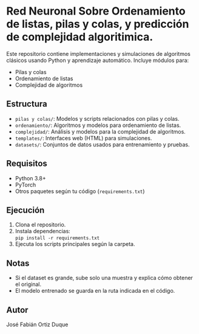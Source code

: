 # Red Neuronal Sobre Ordenamiento de listas, pilas y colas, y predicción de complejidad algoritimica. 

Este repositorio contiene implementaciones y simulaciones de algoritmos clásicos usando Python y aprendizaje automático. Incluye módulos para:

- Pilas y colas
- Ordenamiento de listas
- Complejidad de algoritmos

## Estructura

- `pilas y colas/`: Modelos y scripts relacionados con pilas y colas.
- `ordenamiento/`: Algoritmos y modelos para ordenamiento de listas.
- `complejidad/`: Análisis y modelos para la complejidad de algoritmos.
- `templates/`: Interfaces web (HTML) para simulaciones.
- `datasets/`: Conjuntos de datos usados para entrenamiento y pruebas.

## Requisitos

- Python 3.8+
- PyTorch
- Otros paquetes según tu código (`requirements.txt`)

## Ejecución

1. Clona el repositorio.
2. Instala dependencias:  
   `pip install -r requirements.txt`
3. Ejecuta los scripts principales según la carpeta.

## Notas

- Si el dataset es grande, sube solo una muestra y explica cómo obtener el original.
- El modelo entrenado se guarda en la ruta indicada en el código.

## Autor

José Fabián Ortiz Duque
